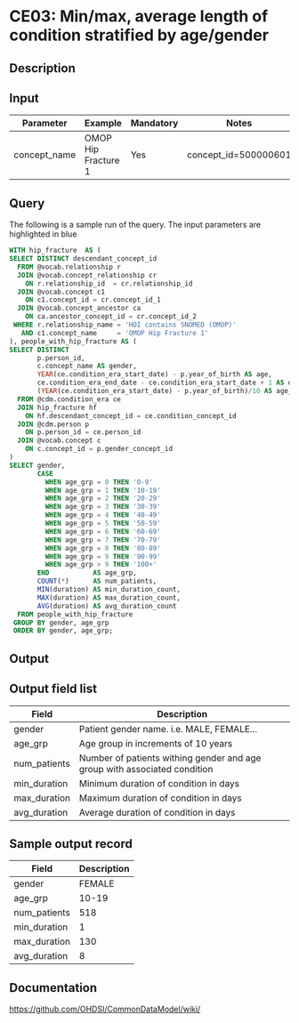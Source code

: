 <!---
Group:condition era
Name:CE03 Min/max, average length of condition stratified by age/gender
Author:Patrick Ryan
CDM Version: 5.0
-->

# CE03: Min/max, average length of condition stratified by age/gender

## Description
## Input

|  Parameter |  Example |  Mandatory |  Notes |
| --- | --- | --- | --- |
| concept_name | OMOP Hip Fracture 1 |  Yes |  concept_id=500000601 |

## Query
The following is a sample run of the query. The input parameters are highlighted in blue

```sql
WITH hip_fracture  AS (
SELECT DISTINCT descendant_concept_id 
  FROM @vocab.relationship r
  JOIN @vocab.concept_relationship cr 
    ON r.relationship_id  = cr.relationship_id 
  JOIN @vocab.concept c1 
    ON c1.concept_id = cr.concept_id_1 
  JOIN @vocab.concept_ancestor ca
    ON ca.ancestor_concept_id = cr.concept_id_2 
 WHERE r.relationship_name = 'HOI contains SNOMED (OMOP)'
   AND c1.concept_name     = 'OMOP Hip Fracture 1' 
), people_with_hip_fracture AS (
SELECT DISTINCT 
       p.person_id, 
       c.concept_name AS gender, 
       YEAR(ce.condition_era_start_date) - p.year_of_birth AS age, 
       ce.condition_era_end_date - ce.condition_era_start_date + 1 AS duration, 
       (YEAR(ce.condition_era_start_date) - p.year_of_birth)/10 AS age_grp 
  FROM @cdm.condition_era ce 
  JOIN hip_fracture hf  
    ON hf.descendant_concept_id = ce.condition_concept_id 
  JOIN @cdm.person p
    ON p.person_id = ce.person_id 
  JOIN @vocab.concept c 
    ON c.concept_id = p.gender_concept_id 
)
SELECT gender, 
       CASE 
         WHEN age_grp = 0 THEN '0-9' 
         WHEN age_grp = 1 THEN '10-19' 
         WHEN age_grp = 2 THEN '20-29' 
         WHEN age_grp = 3 THEN '30-39' 
         WHEN age_grp = 4 THEN '40-49' 
         WHEN age_grp = 5 THEN '50-59' 
         WHEN age_grp = 6 THEN '60-69' 
         WHEN age_grp = 7 THEN '70-79' 
         WHEN age_grp = 8 THEN '80-89' 
         WHEN age_grp = 9 THEN '90-99' 
         WHEN age_grp > 9 THEN '100+' 
       END           AS age_grp, 
       COUNT(*)      AS num_patients, 
       MIN(duration) AS min_duration_count, 
       MAX(duration) AS max_duration_count, 
       AVG(duration) AS avg_duration_count 
  FROM people_with_hip_fracture
 GROUP BY gender, age_grp 
 ORDER BY gender, age_grp;
```


## Output

## Output field list

|  Field |  Description |
| --- | --- |
| gender | Patient gender name. i.e. MALE, FEMALE... |
| age_grp | Age group in increments of 10 years |
| num_patients | Number of patients withing gender and age group with associated condition |
| min_duration | Minimum duration of condition in days |
| max_duration | Maximum duration of condition in days |
| avg_duration | Average duration of condition in days |

## Sample output record

|  Field |  Description |
| --- | --- |
| gender |  FEMALE |
| age_grp |  10-19 |
| num_patients |  518 |
| min_duration |  1 |
| max_duration | 130  |
| avg_duration |  8 |

## Documentation
https://github.com/OHDSI/CommonDataModel/wiki/
